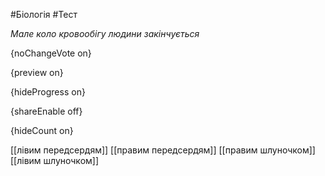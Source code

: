 #Біологія #Тест

*Мале коло кровообігу людини закінчується*

{noChangeVote on}

{preview on}

{hideProgress on}

{shareEnable off}

{hideCount on}

[[лівим передсердям]]
[[правим передсердям]]
[[правим шлуночком]]
[[лівим шлуночком]]
